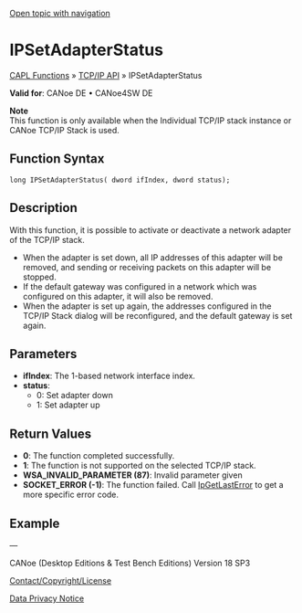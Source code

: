 [Open topic with navigation](../../../../../CANoeDEFamily.htm#Topics/CAPLFunctions/TCPIPAPI/Functions/CAPLfunctionIPSetAdapterStatus.md)

# IPSetAdapterStatus

[CAPL Functions](../../CAPLfunctions.md) » [TCP/IP API](../CAPLfunctionsTCPIPOverview.md) » IPSetAdapterStatus

**Valid for**: CANoe DE • CANoe4SW DE

**Note**  
This function is only available when the Individual TCP/IP stack instance or CANoe TCP/IP Stack is used.

## Function Syntax

```plaintext
long IPSetAdapterStatus( dword ifIndex, dword status);
```

## Description

With this function, it is possible to activate or deactivate a network adapter of the TCP/IP stack.

- When the adapter is set down, all IP addresses of this adapter will be removed, and sending or receiving packets on this adapter will be stopped.
- If the default gateway was configured in a network which was configured on this adapter, it will also be removed.
- When the adapter is set up again, the addresses configured in the TCP/IP Stack dialog will be reconfigured, and the default gateway is set again.

## Parameters

- **ifIndex**: The 1-based network interface index.
- **status**:
  - 0: Set adapter down
  - 1: Set adapter up

## Return Values

- **0**: The function completed successfully.
- **1**: The function is not supported on the selected TCP/IP stack.
- **WSA_INVALID_PARAMETER (87)**: Invalid parameter given
- **SOCKET_ERROR (-1)**: The function failed. Call [IpGetLastError](CAPLfunctionIPGetLastError.md) to get a more specific error code.

## Example

—

CANoe (Desktop Editions & Test Bench Editions) Version 18 SP3

[Contact/Copyright/License](../../../Shared/ContactCopyrightLicense.md)

[Data Privacy Notice](https://www.vector.com/int/en/company/get-info/privacy-policy/)
